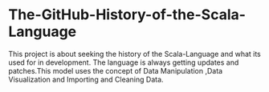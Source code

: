 # The-GitHub-History-of-the-Scala-Language
This project is about seeking the history of the Scala-Language and what its used for in development. The language is always getting updates and patches.This model uses the concept of  Data Manipulation ,Data Visualization and Importing and Cleaning Data.
